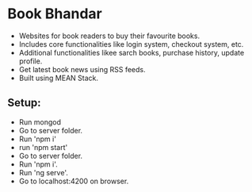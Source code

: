 # Book Bhandar

- Websites for book readers to buy their favourite books.
- Includes core functionalities like login system, checkout system, etc.
- Additional functionalities likee sarch books, purchase history, update profile.
- Get latest book news using RSS feeds.
- Built using MEAN Stack.

## Setup:
- Run mongod
- Go to server folder.
- Run 'npm i'
- run 'npm start'
- Go to server folder.
- Run 'npm i'.
- Run 'ng serve'.
- Go to localhost:4200 on browser.
